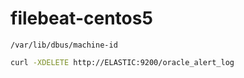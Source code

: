 # filebeat-centos5

```
/var/lib/dbus/machine-id
```


```sh
curl -XDELETE http://ELASTIC:9200/oracle_alert_log
```